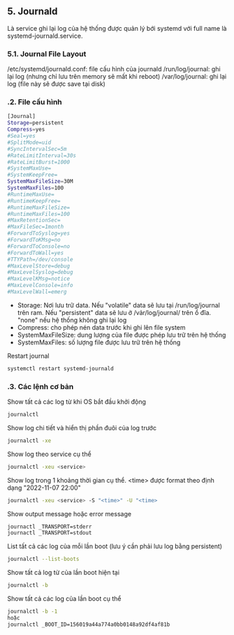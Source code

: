 ## 5. Journald

Là service ghi lại log của hệ thống được quản lý bới systemd với full name là systemd-journald.service.

### 5.1. Journal File Layout
/etc/systemd/journald.conf: file cấu hình của journald
/run/log/journal: ghi lại log (nhưng chỉ lưu trên memory sẽ mất khi reboot)
/var/log/journal: ghi lại log (file này sẽ được save tại disk)
### .2. File cấu hình
```bash
[Journal]
Storage=persistent
Compress=yes
#Seal=yes
#SplitMode=uid
#SyncIntervalSec=5m
#RateLimitInterval=30s
#RateLimitBurst=1000
#SystemMaxUse=
#SystemKeepFree=
SystemMaxFileSize=30M
SystemMaxFiles=100
#RuntimeMaxUse=
#RuntimeKeepFree=
#RuntimeMaxFileSize=
#RuntimeMaxFiles=100
#MaxRetentionSec=
#MaxFileSec=1month
#ForwardToSyslog=yes
#ForwardToKMsg=no
#ForwardToConsole=no
#ForwardToWall=yes
#TTYPath=/dev/console
#MaxLevelStore=debug
#MaxLevelSyslog=debug
#MaxLevelKMsg=notice
#MaxLevelConsole=info
#MaxLevelWall=emerg
```
- Storage: Nơi lưu trữ data. Nếu "volatile" data sẽ lưu tại /run/log/journal trên ram. Nếu "persistent" data sẽ lưu ở /vảr/log/journal/ trên ổ đĩa. "none" nếu hệ thống không ghi lại log
- Compress: cho phép nén data trước khi ghi lên file system
- SystemMaxFileSize: dung lượng của file được phép lưu trữ trên hệ thống
- SystemMaxFiles: số lượng file được lưu trữ trên hệ thống

Restart journal
```bash
systemctl restart systemd-journald
```
### .3. Các lệnh cơ bản
Show tất cả các log từ khi OS bắt đầu khởi động
```bash
journalctl
```

Show log chi tiết và hiển thị phần đuôi của log trước
```bash
journalctl -xe
```

Show log theo service cụ thể
```bash
journalctl -xeu <service>
```

Show log trong 1 khoảng thời gian cụ thể. \<time\> được format theo định dạng "2022-11-07 22:00"
```bash
journalctl -xeu <service> -S "<time>" -U "<time>
```

Show output message hoặc error message
```bash
journactl _TRANSPORT=stderr
journactl _TRANSPORT=stdout
```

List tất cả các log của mỗi lần boot (lưu ý cần phải lưu log bằng persistent)
```bash
journalctl --list-boots
```

Show tất cả log từ của lần boot hiện tại
```bash
journalctl -b
```

Show tất cả các log của lần boot cụ thể
```bash
journalctl -b -1
hoặc
journalctl _BOOT_ID=156019a44a774a0bb0148a92df4af81b
```
